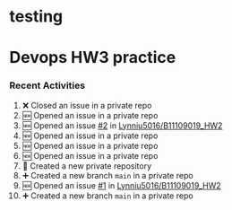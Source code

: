 # testing

#  Devops HW3 practice
### Recent Activities
<!--START_SECTION:activity-->
1. ❌ Closed an issue in a private repo
2. 🆕 Opened an issue in a private repo
3. 🆕 Opened an issue [#2](https://github.com/Lynniu5016/B11109019_HW2/issues/2) in [Lynniu5016/B11109019_HW2](https://github.com/Lynniu5016/B11109019_HW2)
4. 🆕 Opened an issue in a private repo
5. 🆕 Opened an issue in a private repo
6. 🆕 Opened an issue in a private repo
7. 🎉 Created a new private repository
8. ➕ Created a new branch `main` in a private repo
9. 🆕 Opened an issue [#1](https://github.com/Lynniu5016/B11109019_HW2/issues/1) in [Lynniu5016/B11109019_HW2](https://github.com/Lynniu5016/B11109019_HW2)
10. ➕ Created a new branch `main` in a private repo
<!--END_SECTION:activity-->

